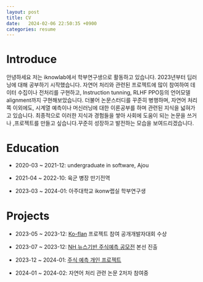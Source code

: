 ```yaml
---
layout: post
title: CV
date:   2024-02-06 22:50:35 +0900
categories: resume
---
```

# Introduce

 안녕하세요 저는 iknowlab에서 학부연구생으로 활동하고 있습니다. 2023년부터 딥러닝에 대해 공부하기 시작했습니다. 자연어 처리와 관련된 프로젝트에 많이 참여하여 데이터 수집이나 전처리를 구현하고, Instruction tunning, RLHF PPO등의 언어모델 alignment까지 구현해보았습니다. 더불어 논문스터디를 꾸준히 병행하며, 자연어 처리쪽 이외에도, 시계열 예측이나 머신러닝에 대한 이론공부를 하며 관련된 지식을 넓혀가고 있습니다. 최종적으로 이러한 지식과 경험들을 쌓아 사회에 도움이 되는 논문을 쓰거나 ,프로젝트를 만들고 싶습니다.꾸준히 성장하고 발전하는 모습을 보여드리겠습니다.

# Education
- 2020-03 ~ 2021-12: undergraduate in software, Ajou

- 2021-04 ~ 2022-10: 육군 병장 만기전역

- 2023-03 ~ 2024-01: 아주대학교 ikonw랩실 학부연구생



# Projects

- 2023-05 ~ 2023-12: [Ko-flan](https://github.com/iKnowLab-Projects/ko-flan) 프로젝트 참여 공개개발자대회 수상

- 2023-07 ~ 2023-12: [NH 뉴스기반 주식예측 공모전](https://dacon.io/competitions/official/236145/codeshare/8948?page=1&dtype=random) 본선 진출

- 2023-12 ~ 2024-01: [주식 예측 개인 프로젝트](https://github.com/sehyunsix/Stock_Prediction.git)

- 2024-01 ~ 2024-02: 자연어 처리 관련 논문 2저자 참여중




